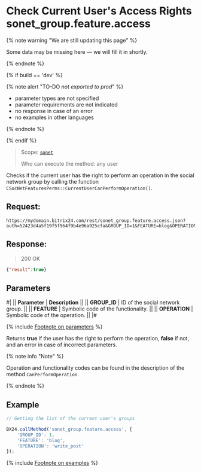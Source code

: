 # Check Current User's Access Rights sonet_group.feature.access

{% note warning "We are still updating this page" %}

Some data may be missing here — we will fill it in shortly.

{% endnote %}

{% if build == 'dev' %}

{% note alert "TO-DO _not exported to prod_" %}

- parameter types are not specified
- parameter requirements are not indicated
- no response in case of an error
- no examples in other languages

{% endnote %}

{% endif %}

> Scope: [`sonet`](../scopes/permissions.md)
>
> Who can execute the method: any user

Checks if the current user has the right to perform an operation in the social network group by calling the function `CSocNetFeaturesPerms::CurrentUserCanPerformOperation()`.

## Request:

```http
https://mydomain.bitrix24.com/rest/sonet_group.feature.access.json?auth=52423d4a5f19f5f964f9b4e96a925cfa&GROUP_ID=1&FEATURE=blog&OPERATION=write_post
```

## Response:

>200 OK

```json
{"result":true}
```

## Parameters

#|
|| **Parameter** | **Description** ||
|| **GROUP_ID** | ID of the social network group. ||
|| **FEATURE** | Symbolic code of the functionality. ||
|| **OPERATION** | Symbolic code of the operation. ||
|#

{% include [Footnote on parameters](../../_includes/required.md) %}

Returns **true** if the user has the right to perform the operation, **false** if not, and an error in case of incorrect parameters.

{% note info "Note" %}

Operation and functionality codes can be found in the description of the method `CanPerformOperation`.

{% endnote %}

## Example

```js
// Getting the list of the current user's groups

BX24.callMethod('sonet_group.feature.access', {
    'GROUP_ID': 1,
    'FEATURE': 'blog',
    'OPERATION': 'write_post'
});
```
{% include [Footnote on examples](../../_includes/examples.md) %}